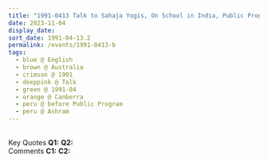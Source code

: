 ```yaml
---
title: "1991-0413 Talk to Sahaja Yogis, On School in India, Public Program, Cough, and Chaṇa, before the Public Program, Āśhram, Canberra, Australia"
date: 2023-11-04
display_date: 
sort_date: 1991-04-13.2
permalink: /events/1991-0413-b
tags:
  - blue @ English
  - brown @ Australia
  - crimson @ 1991
  - deeppink @ Talk
  - green @ 1991-04
  - orange @ Canberra
  - peru @ before Public Program
  - peru @ Ashram  
---
```


<br>

<wave-list>
  <list-title color="DarkSeaGreen" width="55">Key Quotes</list-title>
  <list-item color="BlanchedAlmond" width="280"><b>Q1:</b> <i></i></list-item>
  <list-item color="Lavender" width="280"><b>Q2:</b> <i></i></list-item>
</wave-list>

<br>

<wave-list>
  <list-title color="DarkSeaGreen" width="55">Comments</list-title>
  <list-item color="BlanchedAlmond" width="280"><b>C1:</b> <i></i></list-item>
  <list-item color="Lavender" width="280"><b>C2:</b> <i></i></list-item>
</wave-list>